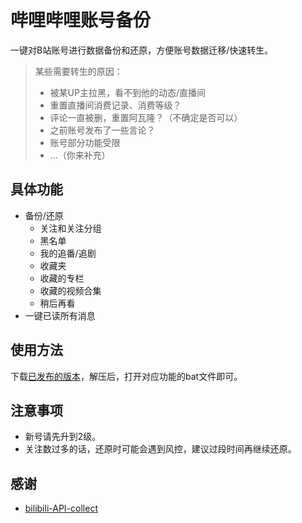 # 哔哩哔哩账号备份

一键对B站账号进行数据备份和还原，方便账号数据迁移/快速转生。

> 某些需要转生的原因：
>
> - 被某UP主拉黑，看不到他的动态/直播间
> - 重置直播间消费记录、消费等级？
> - 评论一直被删，重置阿瓦隆？（不确定是否可以）
> - 之前账号发布了一些言论？
> - 账号部分功能受限
> - ...（你来补充）

## 具体功能

- 备份/还原
    - 关注和关注分组
    - 黑名单
    - 我的追番/追剧
    - 收藏夹
    - 收藏的专栏
    - 收藏的视频合集
    - 稍后再看
- 一键已读所有消息

## 使用方法
下载[已发布的版本](https://github.com/hzhilong/bilibili-backup/releases)，解压后，打开对应功能的bat文件即可。

## 注意事项

- 新号请先升到2级。
- 关注数过多的话，还原时可能会遇到风控，建议过段时间再继续还原。

## 感谢

- [bilibili-API-collect](https://github.com/SocialSisterYi/bilibili-API-collect)
